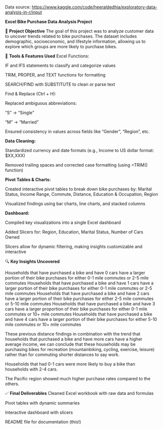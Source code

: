 Data source: https://www.kaggle.com/code/heeraldedhia/exploratory-data-analysis-in-r/input

**Excel Bike Purchase Data Analysis Project**

🧠 **Project Objective**
The goal of this project was to analyze customer data to uncover trends related to bike purchases. The dataset includes demographic, socioeconomic, and lifestyle information, allowing us to explore which groups are more likely to purchase bikes.

🧰 **Tools & Features Used**
Excel Functions:

IF and IFS statements to classify and categorize values

TRIM, PROPER, and TEXT functions for formatting

SEARCH/FIND with SUBSTITUTE to clean or parse text

Find & Replace (Ctrl + H):

Replaced ambiguous abbreviations:

“S” → “Single”

“M” → “Married”

Ensured consistency in values across fields like “Gender”, “Region”, etc.

**Data Cleaning:**

Standardized currency and date formats (e.g., Income to US dollar format: $XX,XXX)

Removed trailing spaces and corrected case formatting (using =TRIM() function)

**Pivot Tables & Charts:**

Created interactive pivot tables to break down bike purchases by: Marital Status, Income Range, Commute, Distance, Education & Occupation, Region

Visualized findings using bar charts, line charts, and stacked columns

**Dashboard:**

Compiled key visualizations into a single Excel dashboard

Added Slicers for: Region, Education, Marital Status, Number of Cars Owned

Slicers allow for dynamic filtering, making insights customizable and interactive

🔍 **Key Insights Uncovered**

Households that have purchased a bike and have 0 cars have a larger portion of their bike purchases for either 0-1 mile commutes or 2-5 mile commutes
Households that have purchased a bike and have 1 cars have a larger portion of their bike purchases for either 0-1 mile commutes or 2-5 mile commutes
Households that have purchased a bike and have 2 cars have a larger portion of their bike purchases for either 2-5 mile commutes or 5-10 mile commutes
Households that have purchased a bike and have 3 cars have a larger proportion of their bike purchases for either 0-1 mile commutes or 10+ mile commutes
Households that have purchased a bike and have 4 cars have a larger portion of their bike purchases for either 5-10 mile commutes or 10+ mile commutes

These previous distance findings in combination with the trend that households that purchased a bike and have more cars have a higher average income, we can conclude that these households
may be purchasing bikes for recreation (mountainbiking, cycling, exercise, leisure) rather than for commuting shorter distances to say work.

Households that had 0-1 cars were more likely to buy a bike than households with 2-4 cars.

The Pacific region showed much higher purchase rates compared to the others.

✅ **Final Deliverables**
Cleaned Excel workbook with raw data and formulas

Pivot tables with dynamic summaries

Interactive dashboard with slicers

README file for documentation (this!)
